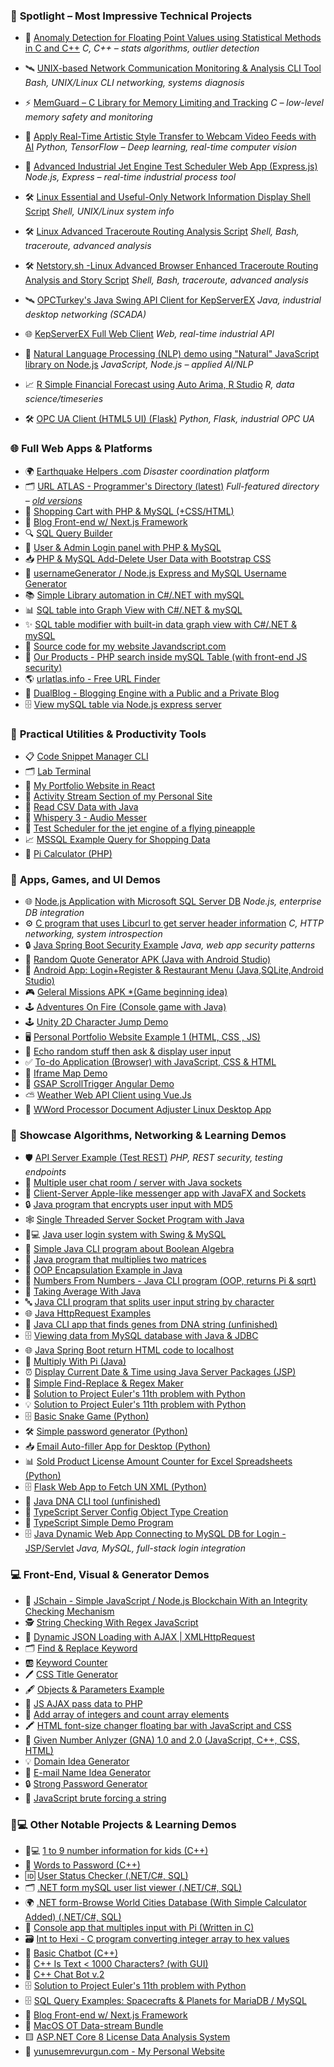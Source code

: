 
### 🚀 **Spotlight – Most Impressive Technical Projects**
- 🧠 [Anomaly Detection for Floating Point Values using Statistical Methods in C and C++](https://github.com/yunusemrejr/anomaly_detection_c_and_cpp)
_C, C++ – stats algorithms, outlier detection_
- 🛰️ [UNIX-based Network Communication Monitoring \& Analysis CLI Tool](https://github.com/yunusemrejr/yunus-traf-statter-v2)
_Bash, UNIX/Linux CLI networking, systems diagnosis_
- ⚡ [MemGuard – C Library for Memory Limiting and Tracking](https://github.com/yunusemrejr/memguard)
_C – low-level memory safety and monitoring_
- 🧠 [Apply Real-Time Artistic Style Transfer to Webcam Video Feeds with AI](https://github.com/yunusemrejr/style_transfer_webcam_TF)
_Python, TensorFlow – Deep learning, real-time computer vision_
- 📡 [Advanced Industrial Jet Engine Test Scheduler Web App (Express.js)](https://github.com/yunusemrejr/pineapple_jet_engine_test_scheduler)
_Node.js, Express – real-time industrial process tool_
- 🛠️ [Linux Essential and Useful-Only Network Information Display Shell Script](https://github.com/yunusemrejr/net-info-linux/tree/main)
_Shell, UNIX/Linux system info_

- 🛠️ [Linux Advanced Traceroute Routing Analysis Script](https://github.com/yunusemrejr/linux-traceroute-tracker-v1/tree/main)
_Shell, Bash, traceroute, advanced analysis_

- 🛠️ [Netstory.sh -Linux Advanced Browser Enhanced Traceroute Routing Analysis and Story Script](https://github.com/yunusemrejr/netstory.sh/tree/main)
_Shell, Bash, traceroute, advanced analysis_


- 🛰️ [OPCTurkey's Java Swing API Client for KepServerEX](https://github.com/yunusemrejr/OPCTurkey_KepServerEX-Desktop-API-Client)
_Java, industrial desktop networking (SCADA)_

- 🌐 [KepServerEX Full Web Client](https://github.com/yunusemrejr/KepServerEX-Full-Web-API-Client)
_Web, real-time industrial API_

 

- 🤖 [Natural Language Processing (NLP) demo using "Natural" JavaScript library on Node.js](https://github.com/yunusemrejr/NLP-With-Natural-JS)
_JavaScript, Node.js – applied AI/NLP_
- 📈 [R Simple Financial Forecast using Auto Arima, R Studio](https://github.com/yunusemrejr/R-financial-forecast-using-auto-arima)
_R, data science/timeseries_
- 🛠️ [OPC UA Client (HTML5 UI) (Flask)](https://github.com/yunusemrejr/opcUA-PYHON-FLASK-WEB-CLIENT)
_Python, Flask, industrial OPC UA_



### 🌐 **Full Web Apps \& Platforms**

- 🌍 [Earthquake Helpers .com](https://github.com/yunusemrejr/earthquakehelpersdotcom)
_Disaster coordination platform_
- 🗂️ [URL ATLAS - Programmer's Directory (latest)](https://github.com/yunusemrejr/URL-ATLAS-new)
_Full-featured directory – [old versions](https://github.com/yunusemrejr/URL-ATLAS)_
- 🛒 [Shopping Cart with PHP \& MySQL (+CSS/HTML)](https://github.com/yunusemrejr/PHP-MySQL-Shopping-Cart)
- 📰 [Blog Front-end w/ Next.js Framework](https://github.com/yunusemrejr/bedtime-stories-blog-frontend)
- 🔍 [SQL Query Builder](https://github.com/yunusemrejr/SQL-Query-Builder)
- 🔑 [User \& Admin Login panel with PHP \& MySQL](https://github.com/yunusemrejr/PHP-Admin-User-Login)
- 📥 [PHP \& MySQL Add-Delete User Data with Bootstrap CSS](https://github.com/yunusemrejr/PHP-Add-Delete-MySQL-new)
- 🔐 [usernameGenerator / Node.js Express and MySQL Username Generator](https://github.com/yunusemrejr/usernameGenerator)
- 📚 [Simple Library automation in C\#/.NET with mySQL](https://github.com/yunusemrejr/Cs-dotNET-Library-Automation-TR)
- 📊 [SQL table into Graph View with C\#/.NET \& mySQL](https://github.com/yunusemrejr/Chart-C--NET-and-SQL)
- ✨ [SQL table modifier with built-in data graph view with C\#/.NET \& mySQL](https://github.com/yunusemrejr/C-SHARP-USER-MANAGE-data-graphs)
- 👔 [Source code for my website Javandscript.com](https://github.com/yunusemrejr/javandscript.com)
- 📂 [Our Products - PHP search inside mySQL Table (with front-end JS security)](https://github.com/yunusemrejr/Our-Products---PHP-search-inside-mySQL-Table-with-basic-security)
- 🌎 [urlatlas.info - Free URL Finder](https://github.com/yunusemrejr/urlatlas-info-free-url-finder)
- 🔄 [DualBlog - Blogging Engine with a Public and a Private Blog](https://github.com/yunusemrejr/dualblogengine/)
- 🗄️ [View mySQL table via Node.js express server](https://github.com/yunusemrejr/NodeJS-View-mySQL-Table)


### 💎 **Practical Utilities \& Productivity Tools**

- 📋 [Code Snippet Manager CLI](https://github.com/yunusemrejr/CodeSnippet/)
- 🗂️ [Lab Terminal](https://github.com/yunusemrejr/lab-gorbio)
- 🔑 [My Portfolio Website in React](https://github.com/yunusemrejr/yunusemrevurgunWebsiteReact)
- 📑 [Activity Stream Section of my Personal Site](https://github.com/yunusemrejr/ActivityStreamSection)
- 📄 [Read CSV Data with Java](https://github.com/yunusemrejr/CSV-Read-Data-Java)
- 📄 [Whispery 3 - Audio Messer](https://github.com/yunusemrejr/whispery3)
- 📄 [Test Scheduler for the jet engine of a flying pineapple](https://github.com/yunusemrejr/pineapple_jet_engine_test_scheduler)
- 📈 [MSSQL Example Query for Shopping Data](https://github.com/yunusemrejr/MSSQL-demo-shopping-db-example)
- 🔗 [Pi Calculator (PHP)](https://github.com/yunusemrejr/PHP-Pi)


### 📱 **Apps, Games, and UI Demos**
- 🌐 [Node.js Application with Microsoft SQL Server DB](https://github.com/yunusemrejr/SQL-SERVER-NODEJS)
_Node.js, enterprise DB integration_
- ⚙️ [C program that uses Libcurl to get server header information](https://github.com/yunusemrejr/C_libcurl_get_server_header_from_url)
_C, HTTP networking, system introspection_
- 🔒 [Java Spring Boot Security Example](https://github.com/yunusemrejr/SpringSecurityDemo)
_Java, web app security patterns_
- 📱 [Random Quote Generator APK (Java with Android Studio)](https://github.com/yunusemrejr/Random-Quote-Generator-APK)
- 🍔 [Android App: Login+Register \& Restaurant Menu (Java,SQLite,Android Studio)](https://github.com/yunusemrejr/Android-App-Register-Login-SQLite)
- 🎮 [Geleral Missions APK *(Game beginning idea)](https://github.com/yunusemrejr/Android-App-Simple-Game-Beginning)
- 🕹️ [Adventures On Fire (Console game with Java)](https://github.com/yunusemrejr/AdventuresOnFire)
- 🕹️ [Unity 2D Character Jump Demo](https://github.com/yunusemrejr/Unity-Jumping-Character-Demo)
- 🖥️ [Personal Portfolio Website Example 1 (HTML, CSS , JS)](https://github.com/yunusemrejr/YEVJR-CYOU)
- 📝 [Echo random stuff then ask \& display user input](https://github.com/yunusemrejr/PHP_print_stuff_and_ask_display_input)
- ✅ [To-do Application (Browser) with JavaScript, CSS \& HTML](https://github.com/yunusemrejr/to-do-app-JS)
- 📍 [Iframe Map Demo](https://github.com/yunusemrejr/iframe-map-demo-html)
- 🎨 [GSAP ScrollTrigger Angular Demo](https://github.com/yunusemrejr/Moving-Labels-Frontend-Demo-GSAP-ScrollTrigger-and-Angular)
- ⛅ [Weather Web API Client using Vue.Js](https://github.com/yunusemrejr/Vue-Js-Weather-App)
- 📄 [WWord Processor Document Adjuster Linux Desktop App](https://github.com/yunusemrejr/WPDAdjuster)


### 🧩 **Showcase Algorithms, Networking \& Learning Demos**
- 🛡️ [API Server Example (Test REST)](https://github.com/yunusemrejr/PHP-API-SERVER-EXAMPLE1)
_PHP, REST security, testing endpoints_
- 👥 [Multiple user chat room / server with Java sockets](https://github.com/yunusemrejr/Multi-User-Java-Chat-Room)
- 💬 [Client-Server Apple-like messenger app with JavaFX and Sockets](https://github.com/yunusemrejr/JavaFX-Chat)
- 🔒 [Java program that encrypts user input with MD5](https://github.com/yunusemrejr/MD5-String-Hasher-Java)
- 🕸️ [Single Threaded Server Socket Program with Java](https://github.com/yunusemrejr/Java-Single-Threaded-Server-Socket-Programming)
- 🧑💻 [Java user login system with Swing \& MySQL](https://github.com/yunusemrejr/Java-Swing-MySQL-Login)
- 📝 [Simple Java CLI program about Boolean Algebra](https://github.com/yunusemrejr/JavaBooleanAlgebraToolCLI)
- 🔢 [Java program that multiplies two matrices](https://github.com/yunusemrejr/Matrix-Multiplication-Java)
- 🌱 [OOP Encapsulation Example in Java](https://github.com/yunusemrejr/Java-Encapsulation-Example)
- 🧮 [Numbers From Numbers - Java CLI program (OOP, returns Pi \& sqrt)](https://github.com/yunusemrejr/Java-Numbers-From-Numbers-OOP)
- 📏 [Taking Average With Java](https://github.com/yunusemrejr/Taking-Average-With-Java)
- 🔤 [Java CLI program that splits user input string by character](https://github.com/yunusemrejr/Java-Split-Input-by-Char-and-Count)
- 🌐 [Java HttpRequest Examples](https://github.com/yunusemrejr/JavaHttpRequestExamples)
- 🔬 [Java CLI app that finds genes from DNA string (unfinished)](https://github.com/yunusemrejr/Java-DNA-unfinished/blob/main/Main.java)
- 🗄️ [Viewing data from MySQL database with Java \& JDBC](https://github.com/yunusemrejr/Java-MySQL-Table-View)
- 🌐 [Java Spring Boot return HTML code to localhost](https://github.com/yunusemrejr/Spring-Boot-Hello-HTML-Response)
- 🔢 [Multiply With Pi (Java)](https://github.com/yunusemrejr/Java-Code-That-Multiplies-Your-Input-With-Pi)
- ⏰ [Display Current Date \& Time using Java Server Packages (JSP)](https://github.com/yunusemrejr/JSP-Display-Date)
- 📝 [Simple Find-Replace \& Regex Maker](https://github.com/yunusemrejr/Java-Simple-Find-Replace-and-Regex-Maker)
- 📑 [Solution to Project Euler's 11th problem with Python](https://github.com/yunusemrejr/Python-ProjectEuler-Problem-11-Find-Largest-Product-In-a-Grid)
- 💡 [Solution to Project Euler's 11th problem with Python](https://github.com/yunusemrejr/Python-ProjectEuler-Problem-11-Find-Largest-Product-In-a-Grid)
- 🗄️ [Basic Snake Game (Python)](https://github.com/yunusemrejr/Basic-Snake-Game)
- 🛠️ [Simple password generator (Python)](https://github.com/yunusemrejr/Simple-password-generator-Python-)
- 📥 [Email Auto-filler App for Desktop (Python)](https://github.com/yunusemrejr/emaildragon-py/tree/main)
- 📊 [Sold Product License Amount Counter for Excel Spreadsheets (Python)](https://github.com/yunusemrejr/demo-product-amount-counter-python)
- 🗄️ [Flask Web App to Fetch UN XML (Python)](https://github.com/yunusemrejr/FlaskDemoUNXMLFetch)
- 🧬 [Java DNA CLI tool (unfinished)](https://github.com/yunusemrejr/Java-DNA-unfinished/blob/main/Main.java)
- 🧩 [TypeScript Server Config Object Type Creation](https://github.com/yunusemrejr/typescript-server-config-object/tree/main)
- 🧩 [TypeScript Simple Demo Program](https://github.com/yunusemrejr/TypeScript-Simple-Demo)
- 🗄️ [Java Dynamic Web App Connecting to MySQL DB for Login - JSP/Servlet](https://github.com/yunusemrejr/Java-JSP-Servlet-Login-Page-MySQL)
_Java, MySQL, full-stack login integration_

### 💻 **Front-End, Visual \& Generator Demos**

- 🔗 [JSchain - Simple JavaScript / Node.js Blockchain With an Integrity Checking Mechanism](https://github.com/yunusemrejr/JSchain---Simple-JavaScript-Node.js-Blockchain-With-an-Integrity-Checking-Mechanism)
- 🕵️ [String Checking With Regex JavaScript](https://github.com/yunusemrejr/String-Check-REGEX-JS)
- 📑 [Dynamic JSON Loading with AJAX | XMLHttpRequest](https://github.com/yunusemrejr/Dynamic-JSON-Loading-with-AJAX-XMLHttpRequest)
- 🗂️ [Find \& Replace Keyword](https://github.com/yunusemrejr/findandreplacekw)
- 🆎 [Keyword Counter](https://github.com/yunusemrejr/keywordcounterJS)
- 🖊️ [CSS Title Generator](https://github.com/yunusemrejr/css-title-generator-JS)
- 🖋️ [Objects \& Parameters Example](https://github.com/yunusemrejr/javascript-objects-example-for-loop)
- 📮 [JS AJAX pass data to PHP](https://github.com/yunusemrejr/JavaScript-AJAX-pass-data-to-PHP)
- 🧮 [Add array of integers and count array elements](https://github.com/yunusemrejr/JS_add_array_integers_and_count)
- 🖍️ [HTML font-size changer floating bar with JavaScript and CSS](https://github.com/yunusemrejr/JS-webpage-font-size-changer)
- 👀 [Given Number Anlyzer (GNA) 1.0 and 2.0 (JavaScript, C++, CSS, HTML)](https://github.com/yunusemrejr/Given-Number-Anlyzer-GNA-1.0-and-2.0-JavaScript-C-CSS-HTML-)
- 💡 [Domain Idea Generator](https://github.com/yunusemrejr/domainideagenerator)
- 📧 [E-mail Name Idea Generator](https://github.com/yunusemrejr/emailnamegenerator)
- 🔒 [Strong Password Generator](https://github.com/yunusemrejr/strongpasswordgenerator)
- 🤖 [JavaScript brute forcing a string](https://github.com/yunusemrejr/Brute-Forcing-A-JS-String)


### 🧑💻 **Other Notable Projects \& Learning Demos**

- 🧑💻 [1 to 9 number information for kids (C++)](https://github.com/yunusemrejr/1-to-9-number-information)
- 🧮 [Words to Password (C++)](https://github.com/yunusemrejr/Worlds-to-Password-CPP)
- 🆔 [User Status Checker (.NET/C\#, SQL)](https://github.com/yunusemrejr/User-Status-Checker)
- 🗂️ [.NET form mySQL user list viewer (.NET/C\#, SQL)](https://github.com/yunusemrejr/.NET-form-mySQL-user-list-viewer)
- 🌍 [.NET form-Browse World Cities Database (With Simple Calculator Added) (.NET/C\#, SQL)](https://github.com/yunusemrejr/dotNET-Csharp-BrowseWorldDB)
- 🧮 [Console app that multiples input with Pi (Written in C)](https://github.com/yunusemrejr/C-program-that-multiplies-with-Pi)
- 🗃️ [Int to Hexi - C program converting integer array to hex values](https://github.com/yunusemrejr/C-program-decimal-to-hexidecimal)
- 🤖 [Basic Chatbot (C++)](https://github.com/yunusemrejr/Chat-Bot-With-Cpp)
- 🤖 [C++ Is Text < 1000 Characters? (with GUI)](https://github.com/yunusemrejr/Text-Length-1000-or-Not--)
- 🤖 [C++ Chat Bot v.2](https://github.com/yunusemrejr/Chat-Bot-v2-Cpp)
- 🗄️ [Solution to Project Euler's 11th problem with Python](https://github.com/yunusemrejr/Python-ProjectEuler-Problem-11-Find-Largest-Product-In-a-Grid)
- 🗄️ [SQL Query Examples: Spacecrafts \& Planets for MariaDB / MySQL](https://github.com/yunusemrejr/SQL-Examples-11-23-2022/blob/main/space-stuff.sql)
- 📔 [Blog Front-end w/ Next.js Framework](https://github.com/yunusemrejr/bedtime-stories-blog-frontend)
- 🍏 [MacOS OT Data-stream Bundle](https://github.com/yunusemrejr/MacOS-OT-Data-Stream-Bundle)
- 🟨 [ASP.NET Core 8 License Data Analysis System](https://github.com/yunusemrejr/net-core-license-tracker-app)
- 📄 [yunusemrevurgun.com - My Personal Website](https://github.com/yunusemrejr/yunusemrevurgun-com)



